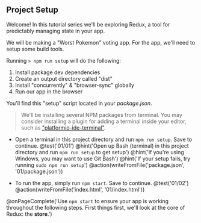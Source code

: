## Project Setup
Welcome! In this tutorial series we'll be exploring Redux, a tool for predictably managing state in your app.

We will be making a "Worst Pokemon" voting app. For the app, we'll need to setup some build tools.

Running `> npm run setup` will do the following:

1. Install package dev dependencies
2. Create an output directory called "dist"
3. Install "concurrently" & "browser-sync" globally
4. Run our app in the browser

You'll find this "setup" script located in your *package.json*.

> We'll be installing several NPM packages from terminal. You may consider installing a plugin for adding a terminal inside your editor, such as ["platformio-ide-terminal"](https://github.com/platformio/platformio-atom-ide-terminal).

+ Open a terminal in this project directory and run `npm run setup`. Save to continue.
@test('01/01')
@hint('Open up Bash (terminal) in this project directory and run `npm run setup` to get setup')
@hint('If you're using Windows, you may want to use Git Bash')
@hint('If your setup fails, try running `sudo npm run setup`')
@action(writeFromFile('package.json', '01/package.json'))

+ To run the app, simply run `npm start`. Save to continue.
@test('01/02')
@action(writeFromFile('index.html', '01/index.html'))

@onPageComplete('Use `npm start` to ensure your app is working throughout the following steps. First things first, we'll look at the core of Redux: the **store**.')
